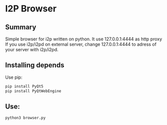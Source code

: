 # I2P Browser   
## Summary
Simple browser for i2p written on python. It use 127.0.0.1:4444 as http proxy   
If you use i2p/i2pd on external server, change 127.0.0.1:4444 to adress of your server with i2p/i2pd.   
   
## Installing depends    
Use pip:   
```bash   
pip install PyQt5   
pip install PyQtWebEngine   
```
## Use:   
```bash   
python3 browser.py
```

